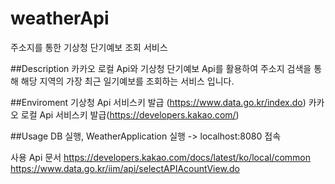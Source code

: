 # weatherApi
주소지를 통한 기상청 단기예보 조회 서비스


##Description
카카오 로컬 Api와 기상청 단기예보 Api를 활용하여 주소지 검색을 통해 해당 지역의 가장 최근 일기예보를 조회하는 서비스 입니다.

##Enviroment
  기상청 Api 서비스키 발급 (https://www.data.go.kr/index.do)
  카카오 로컬 Api 서비스키 발급(https://developers.kakao.com/)
  


##Usage
  DB 실행, WeatherApplication 실행 -> localhost:8080 접속



사용 Api 문서
https://developers.kakao.com/docs/latest/ko/local/common
https://www.data.go.kr/iim/api/selectAPIAcountView.do
